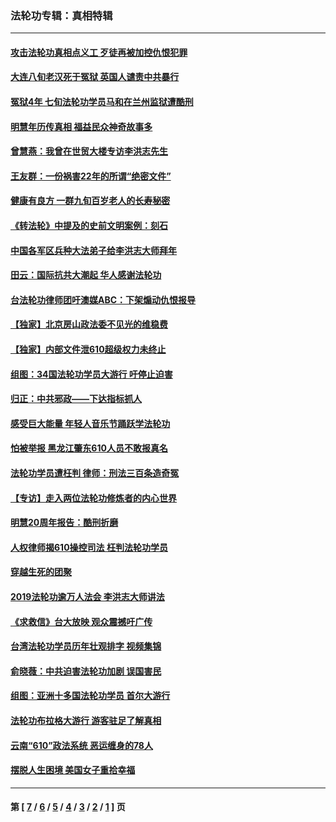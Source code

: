 ### 法轮功专辑：真相特辑
---
#### [攻击法轮功真相点义工 歹徒再被加控仇恨犯罪](../../pages/nf4389/n13601019.md?07060430) 
#### [大连八旬老汉死于冤狱 英国人谴责中共暴行](../../pages/nf4389/n13480118.md?07060430) 
#### [冤狱4年 七旬法轮功学员马和在兰州监狱遭酷刑](../../pages/nf4389/n13304688.md?07060430) 
#### [明慧年历传真相 福益民众神奇故事多](../../pages/nf4389/n13294545.md?07060430) 
#### [曾慧燕：我曾在世贸大楼专访李洪志先生](../../pages/nf4389/n12898729.md?07060430) 
#### [王友群：一份祸害22年的所谓“绝密文件”](../../pages/nf4389/n12871750.md?07060430) 
#### [健康有良方 一群九旬百岁老人的长寿秘密](../../pages/nf4389/n12847475.md?07060430) 
#### [《转法轮》中提及的史前文明案例：刻石](../../pages/nf4389/n12758577.md?07060430) 
#### [中国各军区兵种大法弟子给李洪志大师拜年](../../pages/nf4389/n12750047.md?07060430) 
#### [田云：国际抗共大潮起 华人感谢法轮功](../../pages/nf4389/n12357708.md?07060430) 
#### [台法轮功律师团吁澳媒ABC：下架煽动仇恨报导](../../pages/nf4389/n12279917.md?07060430) 
#### [【独家】北京房山政法委不见光的维稳费](../../pages/nf4389/n12031979.md?07060430) 
#### [【独家】内部文件泄610超级权力未终止](../../pages/nf4389/n12023895.md?07060430) 
#### [组图：34国法轮功学员大游行 吁停止迫害](../../pages/nf4389/n11492658.md?07060430) 
#### [归正：中共邪政——下达指标抓人](../../pages/nf4389/n11474770.md?07060430) 
#### [感受巨大能量 年轻人音乐节踊跃学法轮功](../../pages/nf4389/n11441981.md?07060430) 
#### [怕被举报 黑龙江肇东610人员不敢报真名](../../pages/nf4389/n11436499.md?07060430) 
#### [法轮功学员遭枉判 律师：刑法三百条造奇冤](../../pages/nf4389/n11433943.md?07060430) 
#### [【专访】走入两位法轮功修炼者的内心世界](../../pages/nf4389/n11415623.md?07060430) 
#### [明慧20周年报告：酷刑折磨](../../pages/nf4389/n11387954.md?07060430) 
#### [人权律师揭610操控司法 枉判法轮功学员](../../pages/nf4389/n11313370.md?07060430) 
#### [穿越生死的团聚](../../pages/nf4389/n11258922.md?07060430) 
#### [2019法轮功逾万人法会 李洪志大师讲法](../../pages/nf4389/n11265303.md?07060430) 
#### [《求救信》台大放映 观众震撼吁广传](../../pages/nf4389/n10922251.md?07060430) 
#### [台湾法轮功学员历年壮观排字 视频集锦](../../pages/nf4389/n10878789.md?07060430) 
#### [俞晓薇：中共迫害法轮功加剧 误国害民](../../pages/nf4389/n10859260.md?07060430) 
#### [组图：亚洲十多国法轮功学员 首尔大游行](../../pages/nf4389/n10781149.md?07060430) 
#### [法轮功布拉格大游行 游客驻足了解真相](../../pages/nf4389/n10749360.md?07060430) 
#### [云南“610”政法系统 恶运缠身的78人](../../pages/nf4389/n10747534.md?07060430) 
#### [摆脱人生困境 美国女子重拾幸福](../../pages/nf4389/n10688678.md?07060430) 

---
#### 第 [ [7](./7.md?07060430) / [6](./6.md?07060430) / [5](./5.md?07060430) / [4](./4.md?07060430) / [3](./3.md?07060430) / [2](./2.md?07060430) / [1](./1.md?07060430) ] 页
